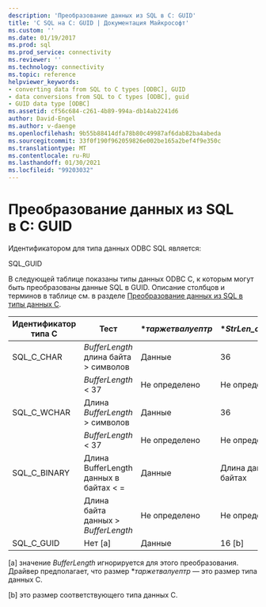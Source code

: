 ```yaml
---
description: 'Преобразование данных из SQL в C: GUID'
title: 'С SQL на C: GUID | Документация Майкрософт'
ms.custom: ''
ms.date: 01/19/2017
ms.prod: sql
ms.prod_service: connectivity
ms.reviewer: ''
ms.technology: connectivity
ms.topic: reference
helpviewer_keywords:
- converting data from SQL to C types [ODBC], GUID
- data conversions from SQL to C types [ODBC], guid
- GUID data type [ODBC]
ms.assetid: cf56c684-c261-4b89-994a-db14ab2241d6
author: David-Engel
ms.author: v-daenge
ms.openlocfilehash: 9b55b88414dfa78b80c49987af6dab82ba4abeda
ms.sourcegitcommit: 33f0f190f962059826e002be165a2bef4f9e350c
ms.translationtype: MT
ms.contentlocale: ru-RU
ms.lasthandoff: 01/30/2021
ms.locfileid: "99203032"
---
```

# <a name="sql-to-c-guid"></a>Преобразование данных из SQL в C: GUID
Идентификатором для типа данных ODBC SQL является:  
  
 SQL_GUID  
  
 В следующей таблице показаны типы данных ODBC C, к которым могут быть преобразованы данные SQL в GUID. Описание столбцов и терминов в таблице см. в разделе [Преобразование данных из SQL в типы данных C](../../../odbc/reference/appendixes/converting-data-from-sql-to-c-data-types.md).  
  
|Идентификатор типа C|Тест|**таржетвалуептр*|**StrLen_or_IndPtr*|SQLSTATE|  
|-----------------------|----------|------------------------|----------------------------|--------------|  
|SQL_C_CHAR|*BufferLength* длина байта > символов|Данные|36|н/д|  
||*BufferLength* < 37|Не определено|Не определено|22003|  
|SQL_C_WCHAR|Длина *BufferLength* > символов|Данные|36|н/д|  
||*BufferLength* < 37|Не определено|Не определено|22003|  
|SQL_C_BINARY|Длина BufferLength данных в байтах \< =  |Данные|Длина данных в байтах|н/д|  
||Длина байта данных > *BufferLength*|Не определено|Не определено|22003|  
|SQL_C_GUID|Нет [a]|Данные|16 [b]|н/д|  
  
 [a] значение *BufferLength* игнорируется для этого преобразования. Драйвер предполагает, что размер **таржетвалуептр* — это размер типа данных C.  
  
 [b] это размер соответствующего типа данных C.
